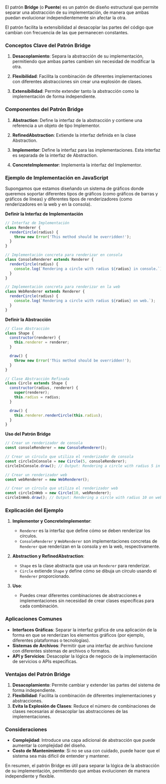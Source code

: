 El patrón **Bridge** (o **Puente**) es un patrón de diseño estructural que permite separar una abstracción de su implementación, de manera que ambas puedan evolucionar independientemente sin afectar la otra. 

El patrón facilita la extensibilidad al desacoplar las partes del código que cambian con frecuencia de las que permanecen constantes.

### Conceptos Clave del Patrón Bridge

1. **Desacoplamiento**: Separa la abstracción de su implementación, permitiendo que ambas partes cambien sin necesidad de modificar la otra.

2. **Flexibilidad**: Facilita la combinación de diferentes implementaciones con diferentes abstracciones sin crear una explosión de clases.

3. **Extensibilidad**: Permite extender tanto la abstracción como la implementación de forma independiente.

### Componentes del Patrón Bridge

1. **Abstraction**: Define la interfaz de la abstracción y contiene una referencia a un objeto de tipo Implementor.

2. **RefinedAbstraction**: Extiende la interfaz definida en la clase Abstraction.

3. **Implementor**: Define la interfaz para las implementaciones. Esta interfaz es separada de la interfaz de Abstraction.

4. **ConcreteImplementor**: Implementa la interfaz del Implementor.

### Ejemplo de Implementación en JavaScript

Supongamos que estamos diseñando un sistema de gráficos donde queremos soportar diferentes tipos de gráficos (como gráficos de barras y gráficos de líneas) y diferentes tipos de renderizadores (como renderizadores en la web y en la consola).

**Definir la Interfaz de Implementación**

```javascript
// Interfaz de Implementación
class Renderer {
  renderCircle(radius) {
    throw new Error('This method should be overridden!');
  }
}

// Implementación concreta para renderizar en consola
class ConsoleRenderer extends Renderer {
  renderCircle(radius) {
    console.log(`Rendering a circle with radius ${radius} in console.`);
  }
}

// Implementación concreta para renderizar en la web
class WebRenderer extends Renderer {
  renderCircle(radius) {
    console.log(`Rendering a circle with radius ${radius} on web.`);
  }
}
```

**Definir la Abstracción**

```javascript
// Clase Abstracción
class Shape {
  constructor(renderer) {
    this.renderer = renderer;
  }

  draw() {
    throw new Error('This method should be overridden!');
  }
}

// Clase Abstracción Refinada
class Circle extends Shape {
  constructor(radius, renderer) {
    super(renderer);
    this.radius = radius;
  }

  draw() {
    this.renderer.renderCircle(this.radius);
  }
}
```

**Uso del Patrón Bridge**

```javascript
// Crear un renderizador de consola
const consoleRenderer = new ConsoleRenderer();

// Crear un círculo que utiliza el renderizador de consola
const circleInConsole = new Circle(5, consoleRenderer);
circleInConsole.draw(); // Output: Rendering a circle with radius 5 in console.

// Crear un renderizador web
const webRenderer = new WebRenderer();

// Crear un círculo que utiliza el renderizador web
const circleInWeb = new Circle(10, webRenderer);
circleInWeb.draw(); // Output: Rendering a circle with radius 10 on web.
```

### Explicación del Ejemplo

1. **Implementor y ConcreteImplementor**:
   - `Renderer` es la interfaz que define cómo se deben renderizar los círculos.
   - `ConsoleRenderer` y `WebRenderer` son implementaciones concretas de `Renderer` que renderizan en la consola y en la web, respectivamente.

2. **Abstraction y RefinedAbstraction**:
   - `Shape` es la clase abstracta que usa un `Renderer` para renderizar.
   - `Circle` extiende `Shape` y define cómo se dibuja un círculo usando el `Renderer` proporcionado.

3. **Uso**:
   - Puedes crear diferentes combinaciones de abstracciones e implementaciones sin necesidad de crear clases específicas para cada combinación.

### Aplicaciones Comunes

- **Interfaces Gráficas**: Separar la interfaz gráfica de una aplicación de la forma en que se renderizan los elementos gráficos (por ejemplo, diferentes plataformas o tecnologías).
- **Sistemas de Archivos**: Permitir que una interfaz de archivo funcione con diferentes sistemas de archivos o formatos.
- **API y Servicios**: Desacoplar la lógica de negocio de la implementación de servicios o APIs específicas.

### Ventajas del Patrón Bridge

1. **Desacoplamiento**: Permite cambiar y extender las partes del sistema de forma independiente.
2. **Flexibilidad**: Facilita la combinación de diferentes implementaciones y abstracciones.
3. **Evita la Explosión de Clases**: Reduce el número de combinaciones de clases necesarias al desacoplar las abstracciones de las implementaciones.

### Consideraciones

- **Complejidad**: Introduce una capa adicional de abstracción que puede aumentar la complejidad del diseño.
- **Costo de Mantenimiento**: Si no se usa con cuidado, puede hacer que el sistema sea más difícil de entender y mantener.

En resumen, el patrón Bridge es útil para separar la lógica de la abstracción de su implementación, permitiendo que ambas evolucionen de manera independiente y flexible.